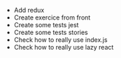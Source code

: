 - Add redux
- Create exercice from front 
- Create some tests jest
- Create some tests stories
- Check how to really use index.js
- Check how to really use lazy react


